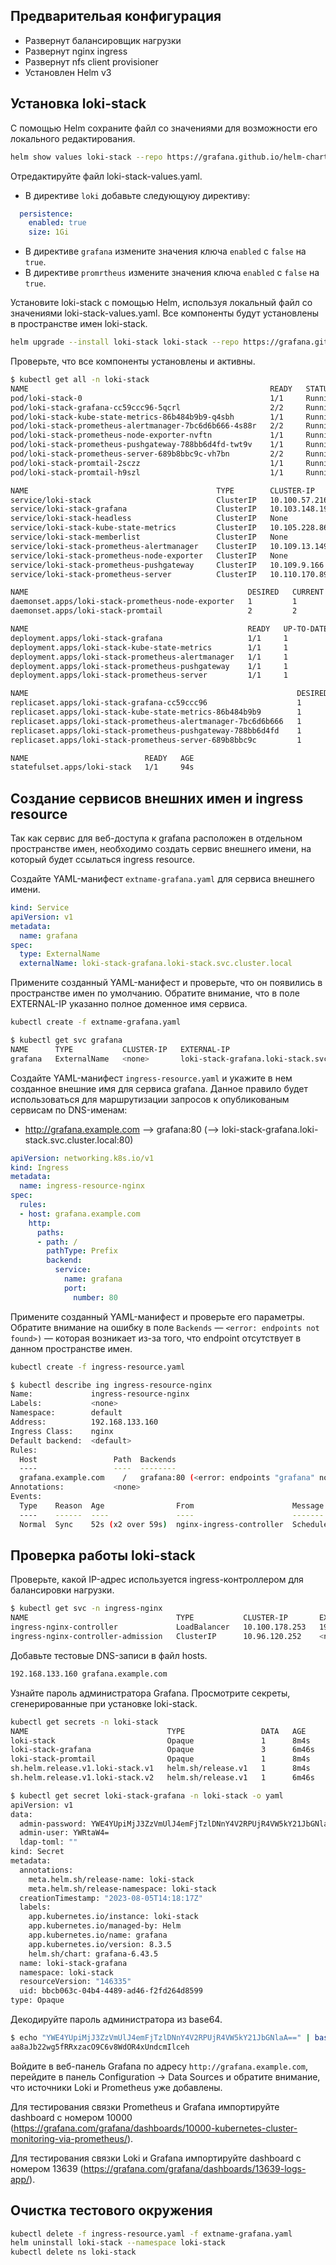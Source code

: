 ## Предварительая конфигурация

* Развернут балансировщик нагрузки
* Развернут nginx ingress
* Развернут nfs client provisioner
* Установлен Helm v3

## Установка loki-stack

С помощью Helm сохраните файл со значениями для возможности его локального редактирования.

```bash
helm show values loki-stack --repo https://grafana.github.io/helm-charts > loki-stack-values.yaml
```

Отредактируйте файл loki-stack-values.yaml. 

* В директиве ```loki``` добавьте следующуюу директиву:

```yaml
  persistence:
    enabled: true
    size: 1Gi
```

* В директиве ```grafana``` измените значения ключа ```enabled``` с ```false``` на ```true```.
* В директиве ```promrtheus``` измените значения ключа ```enabled``` с ```false``` на ```true```.

Установите loki-stack с помощью Helm, используя локальный файл со значениями loki-stack-values.yaml. Все компоненты будут установлены в пространстве имен loki-stack.

```bash
helm upgrade --install loki-stack loki-stack --repo https://grafana.github.io/helm-charts --values loki-stack-values.yaml --namespace loki-stack --create-namespace
```

Проверьте, что все компоненты установлены и активны.

```bash
$ kubectl get all -n loki-stack
NAME                                                      READY   STATUS    RESTARTS   AGE
pod/loki-stack-0                                          1/1     Running   0          93s
pod/loki-stack-grafana-cc59ccc96-5qcrl                    2/2     Running   0          16s
pod/loki-stack-kube-state-metrics-86b484b9b9-q4sbh        1/1     Running   0          93s
pod/loki-stack-prometheus-alertmanager-7bc6d6b666-4s88r   2/2     Running   0          93s
pod/loki-stack-prometheus-node-exporter-nvftn             1/1     Running   0          94s
pod/loki-stack-prometheus-pushgateway-788bb6d4fd-twt9v    1/1     Running   0          93s
pod/loki-stack-prometheus-server-689b8bbc9c-vh7bn         2/2     Running   0          93s
pod/loki-stack-promtail-2sczz                             1/1     Running   0          93s
pod/loki-stack-promtail-h9szl                             1/1     Running   0          93s

NAME                                          TYPE        CLUSTER-IP       EXTERNAL-IP   PORT(S)    AGE
service/loki-stack                            ClusterIP   10.100.57.216    <none>        3100/TCP   94s
service/loki-stack-grafana                    ClusterIP   10.103.148.190   <none>        80/TCP     16s
service/loki-stack-headless                   ClusterIP   None             <none>        3100/TCP   94s
service/loki-stack-kube-state-metrics         ClusterIP   10.105.228.86    <none>        8080/TCP   94s
service/loki-stack-memberlist                 ClusterIP   None             <none>        7946/TCP   94s
service/loki-stack-prometheus-alertmanager    ClusterIP   10.109.13.149    <none>        80/TCP     94s
service/loki-stack-prometheus-node-exporter   ClusterIP   None             <none>        9100/TCP   94s
service/loki-stack-prometheus-pushgateway     ClusterIP   10.109.9.166     <none>        9091/TCP   94s
service/loki-stack-prometheus-server          ClusterIP   10.110.170.89    <none>        80/TCP     94s

NAME                                                 DESIRED   CURRENT   READY   UP-TO-DATE   AVAILABLE   NODE SELECTOR   AGE
daemonset.apps/loki-stack-prometheus-node-exporter   1         1         1       1            1           <none>          94s
daemonset.apps/loki-stack-promtail                   2         2         2       2            2           <none>          94s

NAME                                                 READY   UP-TO-DATE   AVAILABLE   AGE
deployment.apps/loki-stack-grafana                   1/1     1            1           16s
deployment.apps/loki-stack-kube-state-metrics        1/1     1            1           94s
deployment.apps/loki-stack-prometheus-alertmanager   1/1     1            1           94s
deployment.apps/loki-stack-prometheus-pushgateway    1/1     1            1           94s
deployment.apps/loki-stack-prometheus-server         1/1     1            1           94s

NAME                                                            DESIRED   CURRENT   READY   AGE
replicaset.apps/loki-stack-grafana-cc59ccc96                    1         1         1       16s
replicaset.apps/loki-stack-kube-state-metrics-86b484b9b9        1         1         1       93s
replicaset.apps/loki-stack-prometheus-alertmanager-7bc6d6b666   1         1         1       93s
replicaset.apps/loki-stack-prometheus-pushgateway-788bb6d4fd    1         1         1       93s
replicaset.apps/loki-stack-prometheus-server-689b8bbc9c         1         1         1       93s

NAME                          READY   AGE
statefulset.apps/loki-stack   1/1     94s
```
## Создание сервисов внешних имен и ingress resource

Так как сервис для веб-доступа к grafana расположен в отдельном пространстве имен, необходимо создать сервис внешнего имени, на который будет ссылаться ingress resource.

Создайте YAML-манифест ```extname-grafana.yaml``` для сервиса внешнего имени.

```yaml
kind: Service
apiVersion: v1
metadata:
  name: grafana
spec:
  type: ExternalName
  externalName: loki-stack-grafana.loki-stack.svc.cluster.local
```

Примените созданный YAML-манифест и проверьте, что он появились в пространстве имен по умолчанию. Обратите внимание, что в поле EXTERNAL-IP указанно полное доменное имя сервиса.

```bash
kubectl create -f extname-grafana.yaml

$ kubectl get svc grafana
NAME      TYPE           CLUSTER-IP   EXTERNAL-IP                                       PORT(S)   AGE
grafana   ExternalName   <none>       loki-stack-grafana.loki-stack.svc.cluster.local   <none>    33s
```

Создайте YAML-манифест ```ingress-resource.yaml``` и укажите в нем созданное внешние имя для сервиса grafana. Данное правило будет использоваться для маршрутизации запросов к опубликованым сервисам по DNS-именам:

* http://grafana.example.com --> grafana:80 (--> loki-stack-grafana.loki-stack.svc.cluster.local:80)

```yaml
apiVersion: networking.k8s.io/v1
kind: Ingress
metadata:
  name: ingress-resource-nginx
spec:
  rules:
  - host: grafana.example.com
    http:
      paths:
      - path: /
        pathType: Prefix
        backend:
          service:
            name: grafana
            port:
              number: 80
```

Примените созданный YAML-манифест и проверьте его параметры. Обратите внимание на ошибку в поле ```Backends``` — ```<error: endpoints not found>)``` — которая возникает из-за того, что endpoint отсутствует в данном пространстве имен.

```bash
kubectl create -f ingress-resource.yaml

$ kubectl describe ing ingress-resource-nginx
Name:             ingress-resource-nginx
Labels:           <none>
Namespace:        default
Address:          192.168.133.160
Ingress Class:    nginx
Default backend:  <default>
Rules:
  Host                 Path  Backends
  ----                 ----  --------
  grafana.example.com    /   grafana:80 (<error: endpoints "grafana" not found>)
Annotations:           <none>
Events:
  Type    Reason  Age                From                      Message
  ----    ------  ----               ----                      -------
  Normal  Sync    52s (x2 over 59s)  nginx-ingress-controller  Scheduled for sync
```

## Проверка работы loki-stack

Проверьте, какой IP-адрес используется ingress-контроллером для балансировки нагрузки.

```bash
$ kubectl get svc -n ingress-nginx
NAME                                 TYPE           CLUSTER-IP       EXTERNAL-IP       PORT(S)                      AGE
ingress-nginx-controller             LoadBalancer   10.100.178.253   192.168.133.160   80:30562/TCP,443:31608/TCP   60m
ingress-nginx-controller-admission   ClusterIP      10.96.120.252    <none>            443/TCP                      60m
```

Добавьте тестовые DNS-записи в файл hosts.

```bash
192.168.133.160 grafana.example.com
```

Узнайте пароль администратора Grafana. Просмотрите секреты, сгенерированные при установке loki-stack.

```bash
kubectl get secrets -n loki-stack
NAME                               TYPE                 DATA   AGE
loki-stack                         Opaque               1      8m4s
loki-stack-grafana                 Opaque               3      6m46s
loki-stack-promtail                Opaque               1      8m4s
sh.helm.release.v1.loki-stack.v1   helm.sh/release.v1   1      8m4s
sh.helm.release.v1.loki-stack.v2   helm.sh/release.v1   1      6m46s

$ kubectl get secret loki-stack-grafana -n loki-stack -o yaml
apiVersion: v1
data:
  admin-password: YWE4YUpiMjJ3ZzVmUlJ4emFjTzlDNnY4V2RPUjR4VW5kY21JbGNlaA==
  admin-user: YWRtaW4=
  ldap-toml: ""
kind: Secret
metadata:
  annotations:
    meta.helm.sh/release-name: loki-stack
    meta.helm.sh/release-namespace: loki-stack
  creationTimestamp: "2023-08-05T14:18:17Z"
  labels:
    app.kubernetes.io/instance: loki-stack
    app.kubernetes.io/managed-by: Helm
    app.kubernetes.io/name: grafana
    app.kubernetes.io/version: 8.3.5
    helm.sh/chart: grafana-6.43.5
  name: loki-stack-grafana
  namespace: loki-stack
  resourceVersion: "146335"
  uid: bbcb063c-04b4-4489-ad46-f2fd264d8599
type: Opaque
```

Декодируйте пароль администратора из base64.

```bash
$ echo "YWE4YUpiMjJ3ZzVmUlJ4emFjTzlDNnY4V2RPUjR4VW5kY21JbGNlaA==" | base64 -d; echo
aa8aJb22wg5fRRxzacO9C6v8WdOR4xUndcmIlceh
```

Войдите в веб-панель Grafana по адресу ```http://grafana.example.com```, перейдите в панель Configuration -> Data Sources и обратите внимание, что источники Loki и Prometheus уже добавлены.

Для тестирования связки Prometheus и Grafana импортируйте dashboard с номером 10000 (https://grafana.com/grafana/dashboards/10000-kubernetes-cluster-monitoring-via-prometheus/).

Для тестирования связки Loki и Grafana импортируйте dashboard с номером 13639 (https://grafana.com/grafana/dashboards/13639-logs-app/).

## Очистка тестового окружения

```bash
kubectl delete -f ingress-resource.yaml -f extname-grafana.yaml
helm uninstall loki-stack --namespace loki-stack
kubectl delete ns loki-stack
```
